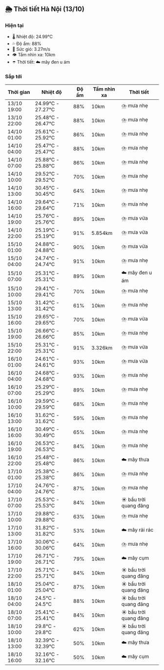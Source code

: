 ## 🌦️ Thời tiết Hà Nội (13/10)

### Hiện tại

- 🌡️ Nhiệt độ: 24.99℃
- 💦 Độ ẩm: 88%
- 💨 Sức gió: 3.27m/s
- 👁️ Tầm nhìn xa: 10km
- ☂️ Thời tiết: ☁️ mây đen u ám

### Sắp tới

| Thời gian | Nhiệt độ | Độ ẩm | Tầm nhìn xa | Thời tiết |
| --- | --- | --- | --- | --- |
| 13/10 19:00 | 24.99℃ - 27.27℃ | 88% | 10km | ⛈️ mưa nhẹ |
| 13/10 22:00 | 25.48℃ - 26.47℃ | 88% | 10km | ⛈️ mưa nhẹ |
| 14/10 01:00 | 25.61℃ - 25.92℃ | 86% | 10km | ⛈️ mưa nhẹ |
| 14/10 04:00 | 25.47℃ - 25.47℃ | 88% | 10km | ⛈️ mưa nhẹ |
| 14/10 07:00 | 25.88℃ - 25.88℃ | 86% | 10km | ⛈️ mưa nhẹ |
| 14/10 10:00 | 29.52℃ - 29.52℃ | 70% | 10km | ⛈️ mưa nhẹ |
| 14/10 13:00 | 30.45℃ - 30.45℃ | 64% | 10km | ⛈️ mưa nhẹ |
| 14/10 16:00 | 29.64℃ - 29.64℃ | 71% | 10km | ⛈️ mưa nhẹ |
| 14/10 19:00 | 25.76℃ - 25.76℃ | 89% | 10km | ⛈️ mưa vừa |
| 14/10 22:00 | 25.19℃ - 25.19℃ | 91% | 5.854km | ⛈️ mưa vừa |
| 15/10 01:00 | 24.88℃ - 24.88℃ | 90% | 10km | ⛈️ mưa vừa |
| 15/10 04:00 | 24.74℃ - 24.74℃ | 91% | 10km | ⛈️ mưa nhẹ |
| 15/10 07:00 | 25.31℃ - 25.31℃ | 89% | 10km | ☁️ mây đen u ám |
| 15/10 10:00 | 29.41℃ - 29.41℃ | 70% | 10km | ⛈️ mưa nhẹ |
| 15/10 13:00 | 31.42℃ - 31.42℃ | 61% | 10km | ⛈️ mưa nhẹ |
| 15/10 16:00 | 29.65℃ - 29.65℃ | 70% | 10km | ⛈️ mưa vừa |
| 15/10 19:00 | 26.66℃ - 26.66℃ | 85% | 10km | ⛈️ mưa nhẹ |
| 15/10 22:00 | 25.31℃ - 25.31℃ | 91% | 3.326km | ⛈️ mưa vừa |
| 16/10 01:00 | 24.61℃ - 24.61℃ | 93% | 10km | ⛈️ mưa vừa |
| 16/10 04:00 | 24.68℃ - 24.68℃ | 93% | 10km | ⛈️ mưa nhẹ |
| 16/10 07:00 | 25.29℃ - 25.29℃ | 89% | 10km | ⛈️ mưa nhẹ |
| 16/10 10:00 | 29.59℃ - 29.59℃ | 68% | 10km | ⛈️ mưa nhẹ |
| 16/10 13:00 | 31.62℃ - 31.62℃ | 59% | 10km | ⛈️ mưa nhẹ |
| 16/10 16:00 | 30.49℃ - 30.49℃ | 65% | 10km | ⛈️ mưa nhẹ |
| 16/10 19:00 | 26.53℃ - 26.53℃ | 84% | 10km | ⛈️ mưa nhẹ |
| 16/10 22:00 | 25.48℃ - 25.48℃ | 86% | 10km | ☁️ mây thưa |
| 17/10 01:00 | 25.38℃ - 25.38℃ | 86% | 10km | ⛈️ mưa nhẹ |
| 17/10 04:00 | 24.76℃ - 24.76℃ | 87% | 10km | ⛈️ mưa nhẹ |
| 17/10 07:00 | 25.53℃ - 25.53℃ | 84% | 10km | ☀️ bầu trời quang đãng |
| 17/10 10:00 | 29.88℃ - 29.88℃ | 63% | 10km | ⛈️ mưa nhẹ |
| 17/10 13:00 | 31.82℃ - 31.82℃ | 53% | 10km | ☁️ mây rải rác |
| 17/10 16:00 | 30.06℃ - 30.06℃ | 64% | 10km | ⛈️ mưa nhẹ |
| 17/10 19:00 | 26.71℃ - 26.71℃ | 79% | 10km | ☁️ mây cụm |
| 17/10 22:00 | 25.71℃ - 25.71℃ | 84% | 10km | ☀️ bầu trời quang đãng |
| 18/10 01:00 | 25.04℃ - 25.04℃ | 87% | 10km | ☀️ bầu trời quang đãng |
| 18/10 04:00 | 24.5℃ - 24.5℃ | 88% | 10km | ☀️ bầu trời quang đãng |
| 18/10 07:00 | 25.41℃ - 25.41℃ | 84% | 10km | ☀️ bầu trời quang đãng |
| 18/10 10:00 | 29.8℃ - 29.8℃ | 62% | 10km | ☀️ bầu trời quang đãng |
| 18/10 13:00 | 32.39℃ - 32.39℃ | 50% | 10km | ☁️ mây thưa |
| 18/10 16:00 | 32.16℃ - 32.16℃ | 50% | 10km | ☁️ mây cụm |
